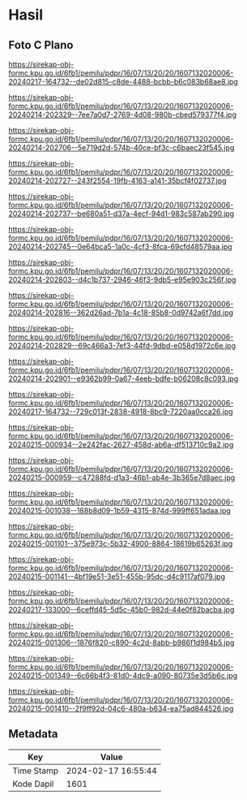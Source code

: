 # Hasil

## Foto C Plano

https://sirekap-obj-formc.kpu.go.id/6fb1/pemilu/pdpr/16/07/13/20/20/1607132020006-20240217-164732--de02d815-c8de-4488-bcbb-b6c083b68ae8.jpg

https://sirekap-obj-formc.kpu.go.id/6fb1/pemilu/pdpr/16/07/13/20/20/1607132020006-20240214-202329--7ee7a0d7-2769-4d08-980b-cbed579377f4.jpg

https://sirekap-obj-formc.kpu.go.id/6fb1/pemilu/pdpr/16/07/13/20/20/1607132020006-20240214-202706--5e719d2d-574b-40ce-bf3c-c6baec23f545.jpg

https://sirekap-obj-formc.kpu.go.id/6fb1/pemilu/pdpr/16/07/13/20/20/1607132020006-20240214-202727--243f2554-19fb-4163-a141-35bcf4f02737.jpg

https://sirekap-obj-formc.kpu.go.id/6fb1/pemilu/pdpr/16/07/13/20/20/1607132020006-20240214-202737--be680a51-d37a-4ecf-94d1-983c587ab290.jpg

https://sirekap-obj-formc.kpu.go.id/6fb1/pemilu/pdpr/16/07/13/20/20/1607132020006-20240214-202745--0e64bca5-1a0c-4cf3-8fca-69cfd48579aa.jpg

https://sirekap-obj-formc.kpu.go.id/6fb1/pemilu/pdpr/16/07/13/20/20/1607132020006-20240214-202803--d4c1b737-2946-46f3-9db5-e95e903c256f.jpg

https://sirekap-obj-formc.kpu.go.id/6fb1/pemilu/pdpr/16/07/13/20/20/1607132020006-20240214-202816--362d26ad-7b1a-4c18-85b8-0d9742a6f7dd.jpg

https://sirekap-obj-formc.kpu.go.id/6fb1/pemilu/pdpr/16/07/13/20/20/1607132020006-20240214-202829--69c466a3-7ef3-44fd-9dbd-e058d1972c6e.jpg

https://sirekap-obj-formc.kpu.go.id/6fb1/pemilu/pdpr/16/07/13/20/20/1607132020006-20240214-202901--e9362b99-0a67-4eeb-bdfe-b06208c8c093.jpg

https://sirekap-obj-formc.kpu.go.id/6fb1/pemilu/pdpr/16/07/13/20/20/1607132020006-20240217-164732--729c013f-2838-4918-8bc9-7220aa0cca26.jpg

https://sirekap-obj-formc.kpu.go.id/6fb1/pemilu/pdpr/16/07/13/20/20/1607132020006-20240215-000934--2e242fac-2627-458d-ab6a-df513710c9a2.jpg

https://sirekap-obj-formc.kpu.go.id/6fb1/pemilu/pdpr/16/07/13/20/20/1607132020006-20240215-000959--c47288fd-d1a3-46b1-ab4e-3b365e7d8aec.jpg

https://sirekap-obj-formc.kpu.go.id/6fb1/pemilu/pdpr/16/07/13/20/20/1607132020006-20240215-001038--188b8d09-1b59-4315-874d-999ff651adaa.jpg

https://sirekap-obj-formc.kpu.go.id/6fb1/pemilu/pdpr/16/07/13/20/20/1607132020006-20240215-001101--375e973c-5b32-4900-8864-18619b65263f.jpg

https://sirekap-obj-formc.kpu.go.id/6fb1/pemilu/pdpr/16/07/13/20/20/1607132020006-20240215-001141--4bf19e51-3e51-455b-95dc-d4c9117af079.jpg

https://sirekap-obj-formc.kpu.go.id/6fb1/pemilu/pdpr/16/07/13/20/20/1607132020006-20240217-133000--6ceffd45-5d5c-45b0-982d-44e0f82bacba.jpg

https://sirekap-obj-formc.kpu.go.id/6fb1/pemilu/pdpr/16/07/13/20/20/1607132020006-20240215-001306--1876f820-c890-4c2d-8abb-b986f1d984b5.jpg

https://sirekap-obj-formc.kpu.go.id/6fb1/pemilu/pdpr/16/07/13/20/20/1607132020006-20240215-001349--6c66b4f3-81d0-4dc9-a090-80735e3d5b6c.jpg

https://sirekap-obj-formc.kpu.go.id/6fb1/pemilu/pdpr/16/07/13/20/20/1607132020006-20240215-001410--2f9ff92d-04c6-480a-b634-ea75ad844526.jpg


## Metadata

| Key        | Value               |
| ---------- | ------------------- |
| Time Stamp | 2024-02-17 16:55:44 |
| Kode Dapil | 1601                |



